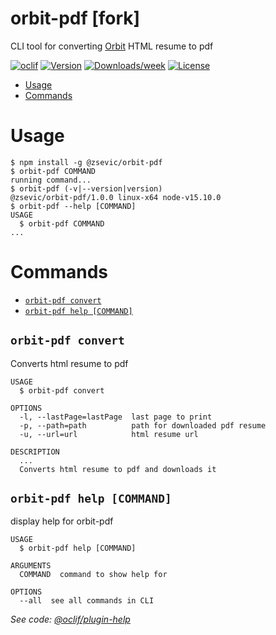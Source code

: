 orbit-pdf [fork]
=========

CLI tool for converting [Orbit](https://github.com/sharu725/online-cv) HTML resume to pdf

[![oclif](https://img.shields.io/badge/cli-oclif-brightgreen.svg)](https://oclif.io)
[![Version](https://img.shields.io/npm/v/@zsevic/orbit-pdf.svg)](https://npmjs.org/package/orbit-pdf)
[![Downloads/week](https://img.shields.io/npm/dw/@zsevic/orbit-pdf.svg)](https://npmjs.org/package/orbit-pdf)
[![License](https://img.shields.io/npm/l/@zsevic/orbit-pdf.svg)](https://github.com/zsevic/orbit-pdf/blob/master/package.json)

<!-- toc -->
* [Usage](#usage)
* [Commands](#commands)
<!-- tocstop -->
# Usage
<!-- usage -->
```sh-session
$ npm install -g @zsevic/orbit-pdf
$ orbit-pdf COMMAND
running command...
$ orbit-pdf (-v|--version|version)
@zsevic/orbit-pdf/1.0.0 linux-x64 node-v15.10.0
$ orbit-pdf --help [COMMAND]
USAGE
  $ orbit-pdf COMMAND
...
```
<!-- usagestop -->
# Commands
<!-- commands -->
* [`orbit-pdf convert`](#orbit-pdf-convert)
* [`orbit-pdf help [COMMAND]`](#orbit-pdf-help-command)

## `orbit-pdf convert`

Converts html resume to pdf

```
USAGE
  $ orbit-pdf convert

OPTIONS
  -l, --lastPage=lastPage  last page to print
  -p, --path=path          path for downloaded pdf resume
  -u, --url=url            html resume url

DESCRIPTION
  ...
  Converts html resume to pdf and downloads it
```

## `orbit-pdf help [COMMAND]`

display help for orbit-pdf

```
USAGE
  $ orbit-pdf help [COMMAND]

ARGUMENTS
  COMMAND  command to show help for

OPTIONS
  --all  see all commands in CLI
```

_See code: [@oclif/plugin-help](https://github.com/oclif/plugin-help/blob/v3.2.2/src/commands/help.ts)_
<!-- commandsstop -->
